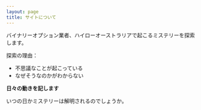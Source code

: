 ```yaml
---
layout: page
title: サイトについて
---
```


バイナリーオプション業者、ハイローオーストラリアで起こるミステリーを探索します。

探索の理由：
- 不思議なことが起こっている
- なぜそうなのかがわからない

**日々の動きを記します**

いつの日かミステリーは解明されるのでしょうか。
